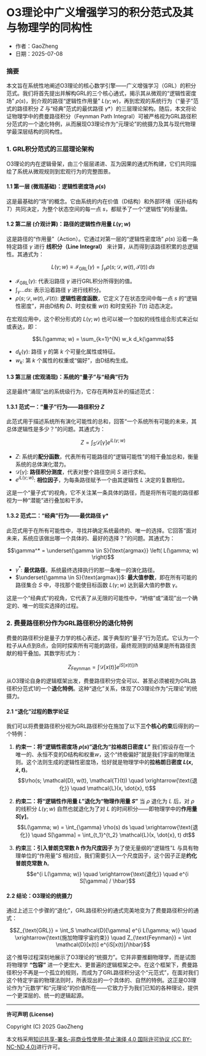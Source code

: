 # **O3理论中广义增强学习的积分范式及其与物理学的同构性**

- 作者：GaoZheng
- 日期：2025-07-08

### 摘要

本文旨在系统性地阐述O3理论的核心数学引擎——广义增强学习（GRL）的积分范式。我们将首先提出并解构GRL的三个核心通式，揭示其从微观的“逻辑性密度场” $ρ(s)$，到介观的路径“逻辑性作用量” $L(γ;w)$，再到宏观的系统行为（“量子”范式的路径积分 $Z$ 与“经典”范式的最优路径 $γ*$）的三层理论架构。随后，本文将论证物理学中的费曼路径积分（Feynman Path Integral）可被严格视为GRL路径积分范式的一个退化特例，从而展现O3理论作为“元理论”的统摄力及其与现代物理学最深层结构的同构性。

### 1. GRL积分范式的三层理论架构

O3理论的内在逻辑骨架，由三个层层递进、互为因果的通式所构建，它们共同描绘了系统从微观规则到宏观行为的完整图景。

#### 1.1 第一层 (微观基础)：逻辑性密度场 $ρ(s)$

这是最基础的“场”的概念。它由系统的内在价值（D结构）和外部环境（拓扑结构 $T$）共同决定，为整个状态空间的每一点 $s$，都赋予了一个“逻辑性”的标量值。

#### 1.2 第二层 (介观计算)：路径的逻辑性作用量 $L(γ;w)$

这是路径的“作用量”（Action）。它通过对第一层的“逻辑性密度场” $ρ(s)$ 沿着一条特定路径 $γ$ 进行 **线积分（Line Integral）** 来计算，从而得到该路径积累的总逻辑性。其通式为：

$$L(\gamma; w) \equiv \mathcal{I}_{\text{GRL}}(\gamma) = \int_{\gamma} \rho(s; \mathcal{D}, w(t), \mathcal{T}(t))\, ds$$

* $\mathcal{I}_{\text{GRL}}(\gamma)$: 代表沿路径 $γ$ 进行GRL积分所得到的值。
* $\int_{\gamma} \dots ds$: 表示沿着路径 $γ$ 进行线积分。
* $\rho(s; \mathcal{D}, w(t), \mathcal{T}(t))$: **逻辑性密度函数**，它定义了在状态空间中每一点 $s$ 的“逻辑性密度”，并由D结构 $D$、时变权重 $w(t)$ 和时变拓扑 $T(t)$ 动态决定。

在宏观应用中，这个积分形式的 $L(γ;w)$ 也可以被一个加权的线性组合形式来近似或表达，即：

$$L(\gamma; w) = \sum_{k=1}^{N} w_k d_k(\gamma)$$

* $d_k(\gamma)$: 路径 $γ$ 的第 $k$ 个可量化属性或特征。
* $w_k$: 第 $k$ 个属性的权重或“偏好”，由D结构生成。

#### 1.3 第三层 (宏观涌现)：系统的“量子”与“经典”行为

这是最终“涌现”出的系统级行为，它存在两种互补的描述范式：

#### 1.3.1 范式一：“量子”行为——路径积分 $Z$

此范式用于描述系统所有演化可能性的总和，回答“一个系统所有可能的未来，其总体逻辑性是多少？”的问题。其通式为：

$$Z = \int_S \mathcal{D}[\gamma] e^{i L(\gamma; w)}$$

* $Z$: 系统的**配分函数**，代表所有可能路径的“逻辑可能性”的相干叠加总和，衡量系统的总体演化潜力。
* $\mathcal{D}[\gamma]$: **路径积分测度**，代表对整个路径空间 $S$ 进行求和。
* $e^{i L(\gamma; w)}$: **相位因子**，为每条路径赋予一个由其逻辑性 $L$ 决定的复数相位。

这是一个“量子式”的视角，它不关注某一条具体的路径，而是将所有可能的路径都视为一种“潜能”进行叠加和干涉。

#### 1.3.2 范式二：“经典”行为——最优路径 $γ*$

此范式用于在所有可能性中，寻找并确定系统最终的、唯一的选择。它回答“面对未来，系统应该做出哪一个具体的、最好的选择？”的问题。其通式为：

$$\gamma^* = \underset{\gamma \in S}{\text{argmax}} \left( L(\gamma; w) \right)$$

* $\gamma^*$: **最优路径**，系统最终选择执行的那一条唯一的演化路径。
* $\underset{\gamma \in S}{\text{argmax}}$: **最大值参数**，即在所有可能的路径集合 $S$ 中，寻找那个能使目标函数 $L(γ;w)$ 达到最大值的参数 $γ$。

这是一个“经典式”的视角，它代表了从无限的可能性中，“坍缩”或“涌现”出一个确定的、唯一的现实选择的过程。

### 2. 费曼路径积分作为GRL路径积分的退化特例

费曼的路径积分是量子力学的核心表述，属于典型的“量子”行为范式。它认为一个粒子从A点到B点，会同时探索所有可能的路径，最终观测到的结果是所有路径贡献的相干叠加。其数学形式为：

$$Z_{\text{Feynman}} = \int \mathcal{D}[x(t)] e^{iS[x(t)]/\hbar}$$

从O3理论自身的逻辑框架出发，费曼路径积分完全可以、甚至必须被视为GRL路径积分范式1的一个**退化特例**。这种“退化”关系，体现了O3理论作为“元理论”的统摄力。

#### 2.1 “退化”过程的数学论证

我们可以将费曼路径积分视为GRL路径积分在施加了以下**三个核心约束**后得到的一个特例：

1.  **约束一：将“逻辑性密度场 $ρ(s)$”退化为“拉格朗日密度 $L$”**
    我们假设存在一个唯一的、永恒不变的D结构和权重$w$，这个“终极偏好”就是我们宇宙的物理法则。这个法则生成的逻辑性密度场，恰好就是物理学中的**拉格朗日密度 $L(x, \dot{x}, t)$**。
    $$\rho(s; \mathcal{D}, w(t), \mathcal{T}(t)) \quad \xrightarrow{\text{退化}} \quad \mathcal{L}(x, \dot{x}, t)$$

2.  **约束二：将“逻辑性作用量 $L$”退化为“物理作用量 $S$”**
    当 $ρ$ 退化为 $L$ 后，对 $ρ$ 的线积分 $L(γ;w)$ 自然也就退化为了对 $L$ 的时间积分——即物理学中的**作用量 $S[γ]$**。
    $$L(\gamma; w) = \int_{\gamma} \rho(s) ds \quad \xrightarrow{\text{退化}} \quad S[\gamma] = \int_{t_1}^{t_2} \mathcal{L}(x, \dot{x}, t) dt$$

3.  **约束三：引入普朗克常数 $ħ$ 作为尺度因子**
    为了使无量纲的“逻辑性”$L$ 与具有物理单位的“作用量”$S$ 相对应，我们需要引入一个尺度因子，这个因子正是**约化普朗克常数 $ħ$**。
    $$e^{i L(\gamma; w)} \quad \xrightarrow{\text{退化}} \quad e^{i S[\gamma] / \hbar}$$

#### 2.2 结论：O3理论的统摄力

通过上述三个步骤的“退化”，GRL路径积分的通式完美地变为了费曼路径积分的通式：

$$Z_{\text{GRL}} = \int_S \mathcal{D}[\gamma] e^{i L(\gamma; w)} \quad \xrightarrow{\text{施加物理宇宙约束}} \quad Z_{\text{Feynman}} = \int \mathcal{D}[x(t)] e^{iS[x(t)]/\hbar}$$

这个推导过程深刻地展示了O3理论的“统摄力”。它并非要推翻物理学，而是试图将物理学 **“包容”** 进一个更宏大、更普遍的逻辑框架之中。在这个框架下，费曼路径积分不再是一个孤立的规则，而成为了GRL路径积分这个“元范式”，在面对我们这个特定宇宙的物理法则时，所表现出的一个具体的、自然的特例。这正是O3理论作为“元数学”和“元理论”的价值所在——它致力于为我们已知的各种理论，提供一个更深层的、统一的逻辑起源。

---

**许可声明 (License)**

Copyright (C) 2025 GaoZheng 

本文档采用[知识共享-署名-非商业性使用-禁止演绎 4.0 国际许可协议 (CC BY-NC-ND 4.0)](https://creativecommons.org/licenses/by-nc-nd/4.0/deed.zh-Hans)进行许可。
